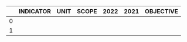 |    | INDICATOR   | UNIT   | SCOPE   | 2022   | 2021   | OBJECTIVE   |
|---:|:------------|:-------|:--------|:-------|:-------|:------------|
|  0 |             |        |         |        |        |             |
|  1 |             |        |         |        |        |             |